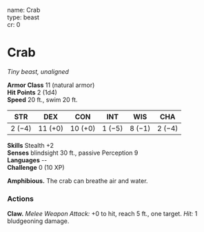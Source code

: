 name: Crab    
type: beast    
cr: 0

# Crab 
_Tiny beast, unaligned_

**Armor Class** 11 (natural armor)    
**Hit Points** 2 (1d4)    
**Speed** 20 ft., swim 20 ft.

| STR     | DEX     | CON     | INT     | WIS     | CHA     |
|---------|---------|---------|---------|---------|---------|
| 2 (−4)  | 11 (+0) | 10 (+0) | 1 (−5)  | 8 (−1)  | 2 (−4)  |

**Skills** Stealth +2    
**Senses** blindsight 30 ft., passive Perception 9    
**Languages** --    
**Challenge** 0 (10 XP)

**Amphibious.** The crab can breathe air and water.

### Actions 
**Claw.** _Melee Weapon Attack:_ +0 to hit, reach 5 ft., one target. _Hit:_ 1 bludgeoning damage. 
